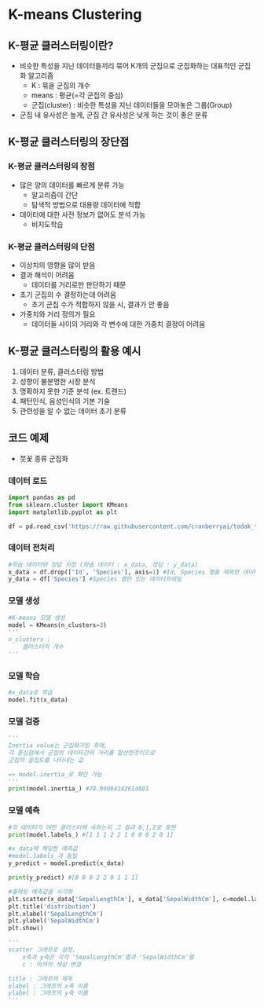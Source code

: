 # K-means Clustering

## **K-평균 클러스터링**이란?

- 비슷한 특성을 지닌 데이터들끼리 묶어 K개의 군집으로 군집화하는 대표적인 군집화 알고리즘
    - K : 묶을 군집의 개수
    - means : 평균(=각 군집의 중심)
    - 군집(cluster) : 비슷한 특성을 지닌 데이터들을 모아놓은 그룹(Group)
- 군집 내 유사성은 높게, 군집 간 유사성은 낮게 하는 것이 좋은 분류

## **K-평균 클러스터링의 장단점**

### **K-평균 클러스터링의 장점**

- 많은 양의 데이터를 빠르게 분류 가능
    - 알고리즘이 간단
    - 탐색적 방법으로 대용량 데이터에 적합
- 데이터에 대한 사전 정보가 없어도 분석 가능
    - 비지도학습

### **K-평균 클러스터링의 단점**

- 이상치의 영향을 많이 받음
- 결과 해석이 어려움
    - 데이터를 거리로만 판단하기 때문
- 초기 군집의 수 결정하는데 어려움
    - 초기 군집 수가 적합하지 않을 시, 결과가 안 좋음
- 가중치와 거리 정의가 필요
    - 데이터들 사이의 거리와 각 변수에 대한 가중치 결정이 어려움

## **K-평균 클러스터링의 활용 예시**

1. 데이터 분류, 클러스터링 방법
2. 성향이 불분명한 시장 분석
3. 명확하지 못한 기준 분석 (ex. 트랜드)
4. 패턴인식, 음성인식의 기본 기술
5. 관련성을 알 수 없는 데이터 초기 분류

## 코드 예제

- 붓꽃 종류 군집화

### 데이터 로드

```python
import pandas as pd
from sklearn.cluster import KMeans
import matplotlib.pyplot as plt

df = pd.read_csv('https://raw.githubusercontent.com/cranberryai/todak_todak_python/master/machine_learning/multiple_classification/Iris.csv')
```

### 데이터 전처리

```python
#학습 데이터와 정답 지정 (학습 데이터 : x_data, 정답 : y_data)
x_data = df.drop(['Id', 'Species'], axis=1) #Id, Species 열을 제외한 데이터프레임
y_data = df['Species'] #Species 열만 있는 데이터프레임
```

### 모델 생성

```python
#K-means 모델 생성
model = KMeans(n_clusters=3)
'''
n_clusters :
	클러스터의 개수
'''
```

### 모델 학습

```python
#x_data로 학습
model.fit(x_data)
```

### 모델 검증

```python
'''
Inertia value는 군집화가된 후에, 
각 중심점에서 군집의 데이타간의 거리를 합산한것이으로 
군집의 응집도를 나타내는 값

=> model.inertia_로 확인 가능
'''
print(model.inertia_) #78.94084142614601
```

### 모델 예측

```python
#각 데이터가 어떤 클러스터에 속하는지 그 결과 0,1,2로 표현
print(model.labels_) #[1 1 1 2 2 1 0 0 0 2 0 1]

#x_data에 해당한 예측값
#model.labels_과 동일
y_predict = model.predict(x_data)

print(y_predict) #[0 0 0 2 2 0 1 1 1]

#출력된 예측값을 시각화
plt.scatter(x_data['SepalLengthCm'], x_data['SepalWidthCm'], c=model.labels_)
plt.title('distribution')
plt.xlabel('SepalLengthCm')
plt.ylabel('SepalWidthCm')
plt.show()

'''
scatter 그래프로 설정. 
    x축과 y축은 각각 'SepalLengthCm'열과 'SepalWidthCm'열
    c : 마커의 색상 변경

title : 그래프의 제목
xlabel : 그래프의 x축 이름
ylabel : 그래프의 y축 이름
'''
```
